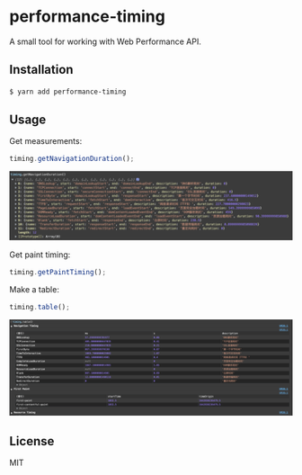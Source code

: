# performance-timing
A small tool for working with Web Performance API.

## Installation

```bash
$ yarn add performance-timing
```

## Usage

Get measurements:

```javascript
timing.getNavigationDuration();
```

![](./snapshot-duration.png)

Get paint timing:

```javascript
timing.getPaintTiming();
```

Make a table:

```javascript
timing.table();
```

![](./snapshot-table.png)

## License

MIT